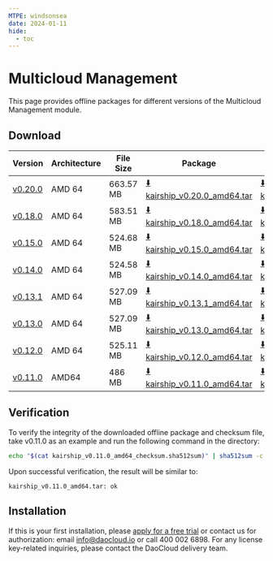 ```yaml
---
MTPE: windsonsea
date: 2024-01-11
hide:
  - toc
---
```


# Multicloud Management

This page provides offline packages for different versions of the Multicloud Management module.

## Download

| Version     | Architecture | File Size | Package | Checksum File | Update Date |
|-------------| ----- |-------- |---------------| ---------- |-----------|
| [v0.20.0](../../kairship/intro/release-notes.md) | AMD 64 | 663.57 MB | [:arrow_down: kairship_v0.20.0_amd64.tar](https://qiniu-download-public.daocloud.io/DaoCloud_Enterprise/kairship_v0.20.0_amd64.tar) | [:arrow_down: kairship_v0.20.0_amd64_checksum.sha512sum](https://qiniu-download-public.daocloud.io/DaoCloud_Enterprise/kairship_v0.20.0_amd64_checksum.sha512sum) | 2024-06-28 |
| [v0.18.0](../../kairship/intro/release-notes.md) | AMD 64 | 583.51 MB | [:arrow_down: kairship_v0.18.0_amd64.tar](https://qiniu-download-public.daocloud.io/DaoCloud_Enterprise/kairship_v0.18.0_amd64.tar) | [:arrow_down: kairship_v0.18.0_amd64_checksum.sha512sum](https://qiniu-download-public.daocloud.io/DaoCloud_Enterprise/kairship_v0.18.0_amd64_checksum.sha512sum) | 2024-04-24 |
| [v0.15.0](../../kairship/intro/release-notes.md) | AMD 64 | 524.68 MB | [:arrow_down: kairship_v0.15.0_amd64.tar](https://qiniu-download-public.daocloud.io/DaoCloud_Enterprise/kairship_v0.15.0_amd64.tar) | [:arrow_down: kairship_v0.15.0_amd64_checksum.sha512sum](https://qiniu-download-public.daocloud.io/DaoCloud_Enterprise/kairship_v0.15.0_amd64_checksum.sha512sum) | 2024-01-02 |
| [v0.14.0](../../kairship/intro/release-notes.md) | AMD 64 | 524.58 MB | [:arrow_down: kairship_v0.14.0_amd64.tar](https://qiniu-download-public.daocloud.io/DaoCloud_Enterprise/kairship_v0.14.0_amd64.tar) | [:arrow_down: kairship_v0.14.0_amd64_checksum.sha512sum](https://qiniu-download-public.daocloud.io/DaoCloud_Enterprise/kairship_v0.14.0_amd64_checksum.sha512sum) | 2023-12-01 |
| [v0.13.1](../../kairship/intro/release-notes.md) | AMD 64 | 527.09 MB | [:arrow_down: kairship_v0.13.1_amd64.tar](https://qiniu-download-public.daocloud.io/DaoCloud_Enterprise/kairship_v0.13.1_amd64.tar) | [:arrow_down: kairship_v0.13.1_amd64_checksum.sha512sum](https://qiniu-download-public.daocloud.io/DaoCloud_Enterprise/kairship_v0.13.1_amd64_checksum.sha512sum) | 2023-11-03 |
| [v0.13.0](../../kairship/intro/release-notes.md) | AMD 64 | 527.09 MB | [:arrow_down: kairship_v0.13.0_amd64.tar](https://qiniu-download-public.daocloud.io/DaoCloud_Enterprise/kairship_v0.13.0_amd64.tar) | [:arrow_down: kairship_v0.13.0_amd64_checksum.sha512sum](https://qiniu-download-public.daocloud.io/DaoCloud_Enterprise/kairship_v0.13.0_amd64_checksum.sha512sum) | 2023-10-26 |
| [v0.12.0](../../kairship/intro/release-notes.md) | AMD 64 | 525.11 MB | [:arrow_down: kairship_v0.12.0_amd64.tar](https://qiniu-download-public.daocloud.io/DaoCloud_Enterprise/kairship_v0.12.0_amd64.tar) | [:arrow_down: kairship_v0.12.0_amd64_checksum.sha512sum](https://qiniu-download-public.daocloud.io/DaoCloud_Enterprise/kairship_v0.12.0_amd64_checksum.sha512sum) | 2023-09-01 |
| [v0.11.0](../../kairship/intro/release-notes.md) | AMD64 | 486 MB | [:arrow_down: kairship_v0.11.0_amd64.tar](https://qiniu-download-public.daocloud.io/DaoCloud_Enterprise/kairship_v0.11.0_amd64.tar) | [:arrow_down: kairship_v0.11.0_amd64_checksum.sha512sum](https://qiniu-download-public.daocloud.io/DaoCloud_Enterprise/kairship_v0.11.0_amd64_checksum.sha512sum) | 2023-7-31 |

## Verification

To verify the integrity of the downloaded offline package and checksum file,
take v0.11.0 as an example and run the following command in the directory:

```sh
echo "$(cat kairship_v0.11.0_amd64_checksum.sha512sum)" | sha512sum -c
```

Upon successful verification, the result will be similar to:

```none
kairship_v0.11.0_amd64.tar: ok
```

## Installation

If this is your first installation, please [apply for a free trial](../../dce/license0.md) or contact us for authorization: email info@daocloud.io or call 400 002 6898.
For any license key-related inquiries, please contact the DaoCloud delivery team.

